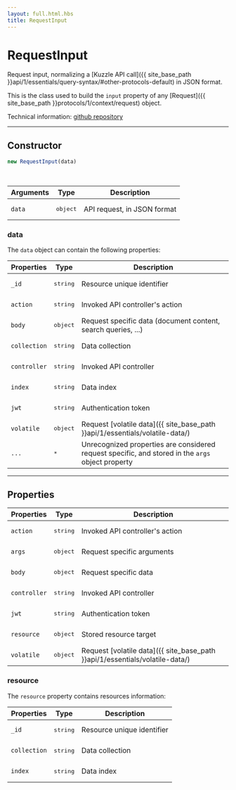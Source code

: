 ```yaml
---
layout: full.html.hbs
title: RequestInput
---
```


# RequestInput

Request input, normalizing a [Kuzzle API call]({{ site_base_path }}api/1/essentials/query-syntax/#other-protocols-default) in JSON format.

This is the class used to build the `input` property of any [Request]({{ site_base_path }}protocols/1/context/request) object.

Technical information: [github repository](https://github.com/kuzzleio/kuzzle-common-objects/blob/master/README.md#modelsrequestinput)

---

## Constructor

```js
new RequestInput(data)
```

<br/>

| Arguments | Type | Description |
|-----------|------|-------------|
| `data` | <pre>object</pre> | API request, in JSON format |

### data

The `data` object can contain the following properties:

| Properties | Type | Description |
|-----------|------|-------------|
| `_id` | <pre>string</pre> | Resource unique identifier |
| `action` | <pre>string</pre> | Invoked API controller's action |
| `body` | <pre>object</pre> | Request specific data (document content, search queries, ...) |
| `collection` | <pre>string</pre> | Data collection |
| `controller` | <pre>string</pre> | Invoked API controller |
| `index` | <pre>string</pre> | Data index |
| `jwt` | <pre>string</pre> |  Authentication token |
| `volatile` | <pre>object</pre> | Request [volatile data]({{ site_base_path }}api/1/essentials/volatile-data/) |
| `...` | <pre>*</pre> | Unrecognized properties are considered request specific, and stored in the `args` object property |

---

## Properties

| Properties | Type | Description |
|-----------|------|-------------|
| `action` | <pre>string</pre> | Invoked API controller's action |
| `args` | <pre>object</pre> | Request specific arguments |
| `body` | <pre>object</pre> | Request specific data |
| `controller` | <pre>string</pre> | Invoked API controller |
| `jwt` | <pre>string</pre> | Authentication token |
| `resource` | <pre>object</pre> | Stored resource target |
| `volatile` | <pre>object</pre> | Request [volatile data]({{ site_base_path }}api/1/essentials/volatile-data/) |

### resource

The `resource` property contains resources information:

| Properties | Type | Description |
|-----------|------|-------------|
| `_id` | <pre>string</pre> | Resource unique identifier |
| `collection` | <pre>string</pre> | Data collection |
| `index` | <pre>string</pre> | Data index |
